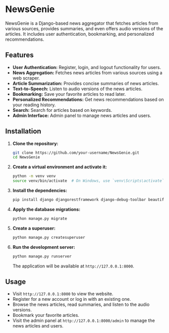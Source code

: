 # NewsGenie

NewsGenie is a Django-based news aggregator that fetches articles from various sources, provides summaries, and even offers audio versions of the articles. It includes user authentication, bookmarking, and personalized recommendations.

## Features

*   **User Authentication:** Register, login, and logout functionality for users.
*   **News Aggregation:** Fetches news articles from various sources using a web scraper.
*   **Article Summarization:** Provides concise summaries of news articles.
*   **Text-to-Speech:** Listen to audio versions of the news articles.
*   **Bookmarking:** Save your favorite articles to read later.
*   **Personalized Recommendations:** Get news recommendations based on your reading history.
*   **Search:** Search for articles based on keywords.
*   **Admin Interface:** Admin panel to manage news articles and users.

## Installation

1.  **Clone the repository:**
    ```bash
    git clone https://github.com/your-username/NewsGenie.git
    cd NewsGenie
    ```

2.  **Create a virtual environment and activate it:**
    ```bash
    python -m venv venv
    source venv/bin/activate  # On Windows, use `venv\Scripts\activate`
    ```

3.  **Install the dependencies:**
    ```bash
    pip install django djangorestframework django-debug-toolbar beautifulsoup4 requests gTTS
    ```

4.  **Apply the database migrations:**
    ```bash
    python manage.py migrate
    ```

5.  **Create a superuser:**
    ```bash
    python manage.py createsuperuser
    ```

6.  **Run the development server:**
    ```bash
    python manage.py runserver
    ```

    The application will be available at `http://127.0.0.1:8000`.

## Usage

*   Visit `http://127.0.0.1:8000` to view the website.
*   Register for a new account or log in with an existing one.
*   Browse the news articles, read summaries, and listen to the audio versions.
*   Bookmark your favorite articles.
*   Visit the admin panel at `http://127.0.0.1:8000/admin` to manage the news articles and users.

